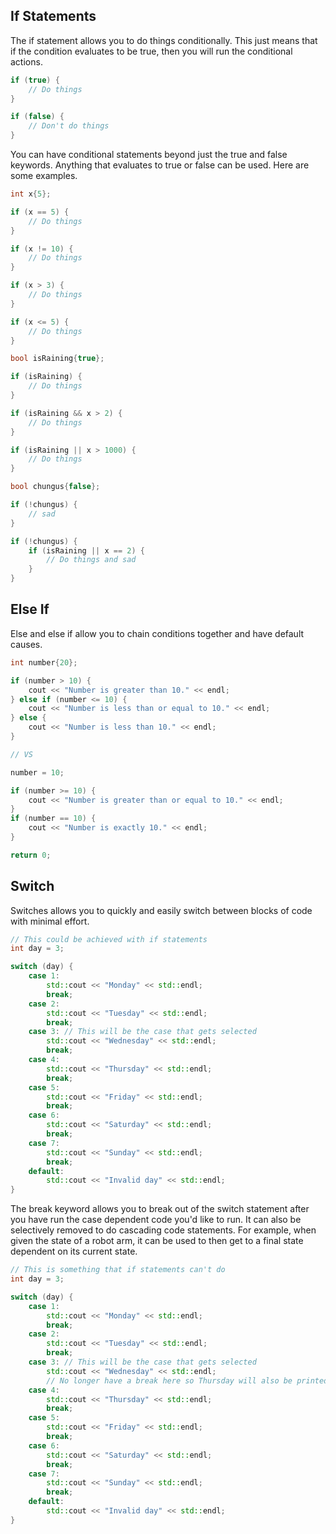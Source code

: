 ## If Statements
The if statement allows you to do things conditionally. This just means that if the condition evaluates to be true, then you will run the conditional actions.
```C++
if (true) {
	// Do things
}

if (false) {
	// Don't do things
}
```
You can have conditional statements beyond just the true and false keywords. Anything that evaluates to true or false can be used. Here are some examples.

```C++
int x{5};

if (x == 5) {
	// Do things
}

if (x != 10) {
	// Do things
}

if (x > 3) {
	// Do things
}

if (x <= 5) {
	// Do things
}

bool isRaining{true};

if (isRaining) {
	// Do things
}

if (isRaining && x > 2) {
	// Do things
}

if (isRaining || x > 1000) {
	// Do things
}

bool chungus{false};

if (!chungus) {
	// sad
}

if (!chungus) {
	if (isRaining || x == 2) {
		// Do things and sad
	}
}
```
## Else If
Else and else if allow you to chain conditions together and have default causes.
```C++
int number{20};

if (number > 10) {
	cout << "Number is greater than 10." << endl;
} else if (number <= 10) {
	cout << "Number is less than or equal to 10." << endl;
} else {
	cout << "Number is less than 10." << endl;
}

// VS

number = 10;

if (number >= 10) {
	cout << "Number is greater than or equal to 10." << endl;
} 
if (number == 10) {
	cout << "Number is exactly 10." << endl;
}

return 0;
```

## Switch
Switches allows you to quickly and easily switch between blocks of code with minimal effort.
```C++
// This could be achieved with if statements
int day = 3;

switch (day) {
	case 1:
		std::cout << "Monday" << std::endl;
		break;
	case 2:
		std::cout << "Tuesday" << std::endl;
		break;
	case 3: // This will be the case that gets selected
		std::cout << "Wednesday" << std::endl;
		break;
	case 4:
		std::cout << "Thursday" << std::endl;
		break;
	case 5:
		std::cout << "Friday" << std::endl;
		break;
	case 6:
		std::cout << "Saturday" << std::endl;
		break;
	case 7:
		std::cout << "Sunday" << std::endl;
		break;
	default:
		std::cout << "Invalid day" << std::endl;
}
```

The break keyword allows you to break out of the switch statement after you have run the case dependent code you'd like to run. It can also be selectively removed to do cascading code statements. For example, when given the state of a robot arm, it can be used to then get to a final state dependent on its current state.

```C++
// This is something that if statements can't do
int day = 3;

switch (day) {
	case 1:
		std::cout << "Monday" << std::endl;
		break;
	case 2:
		std::cout << "Tuesday" << std::endl;
		break;
	case 3: // This will be the case that gets selected
		std::cout << "Wednesday" << std::endl;
		// No longer have a break here so Thursday will also be printed
	case 4:
		std::cout << "Thursday" << std::endl;
		break;
	case 5:
		std::cout << "Friday" << std::endl;
		break;
	case 6:
		std::cout << "Saturday" << std::endl;
		break;
	case 7:
		std::cout << "Sunday" << std::endl;
		break;
	default:
		std::cout << "Invalid day" << std::endl;
}
```

